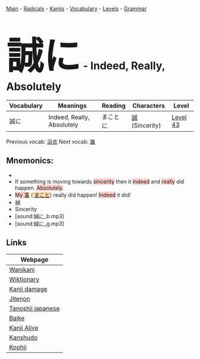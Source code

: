 <style> bigfont {font-size: 100px}</style>
[Main](../README.md) -
[Radicals](../radicals.md) -
[Kanjis](../kanjis.md) -
[Vocabulary](../vocabulary.md) -
[Levels](../levels.md) -
[Grammar](../grammar.md)
# <bigfont> 誠に</bigfont> - Indeed, Really, Absolutely 

| Vocabulary | Meanings | Reading | Characters | Level |
| --- | --- | --- | --- | --- |
| 誠に | Indeed, Really, Absolutely | まことに |  [誠](../kanjis/誠.md) (Sincerity) | [Level 43](../levels/wk_level43.md) |

Previous vocab: [浴衣](浴衣.md) Next vocab: [誰](誰.md) 

## Mnemonics:

* 
* If something is moving towards <span style="background-color:#ffcccb"> sincerity</span> then it <span style="background-color:#ffcccb"> indeed</span> and <span style="background-color:#ffcccb"> really</span> did happen. <span style="background-color:#ffcccb"> Absolutely</span>.
* <span style="background-color:#ffcccb"> My <span style="background-color:#fed8b1"> [事](https://jisho.org/search/事)</span></span> (<span style="background-color:#fed8b1"> [まこと](https://jisho.org/search/まこと)</span>) really did happen! <span style="background-color:#ffcccb"> Indeed</span> it did!
* 誠
* Sincerity
* [sound:誠に_b.mp3]
* [sound:誠に_g.mp3]


## Links 

| Webpage |
| --- |
| [Wanikani          ](https://www.wanikani.com/kanji/誠に) |
| [Wiktionary        ](https://en.wiktionary.org/wiki/誠に) |
| [Kanji damage      ](http://www.kanjidamage.com/kanji/search?utf8=✓&q=誠に) |
| [Jitenon           ](https://jitenon.com/kanji/誠に) |
| [Tanoshii japanese ](https://www.tanoshiijapanese.com/dictionary/kanji.cfm?k=誠に) |
| [Baike             ](https://baike.baidu.com/item/誠に) |
| [Kanji Alive       ](https://app.kanjialive.com/誠に) |
| [Kanshudo          ](https://www.kanshudo.com/searchmn?q=誠に) |
| [Koohii            ](https://kanji.koohii.com/study/kanji/誠に) |
